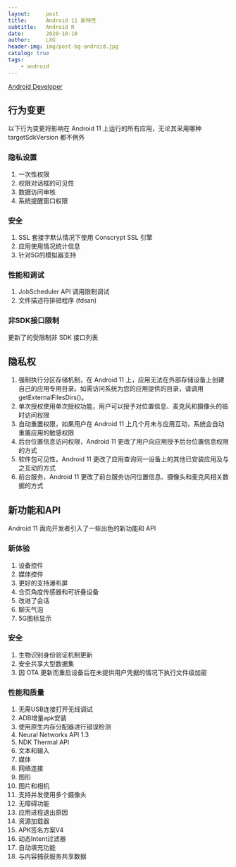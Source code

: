 ```yaml
---
layout:     post
title:      Android 11 新特性
subtitle:   Android R
date:       2020-10-10
author:     LXG
header-img: img/post-bg-android.jpg
catalog: true
tags:
    - android
---
```


[Android Developer](https://developer.android.google.cn/)

## 行为变更

以下行为变更将影响在 Android 11 上运行的所有应用，无论其采用哪种 targetSdkVersion 都不例外

### 隐私设置

1. 一次性权限
2. 权限对话框的可见性
3. 数据访问审核
4. 系统提醒窗口权限

### 安全

1. SSL 套接字默认情况下使用 Conscrypt SSL 引擎
2. 应用使用情况统计信息
3. 针对5G的模拟器支持

### 性能和调试

1. JobScheduler API 调用限制调试
2. 文件描述符排错程序 (fdsan)

### 非SDK接口限制

更新了的受限制非 SDK 接口列表

## 隐私权

1. 强制执行分区存储机制，在 Android 11 上，应用无法在外部存储设备上创建自己的应用专用目录。如需访问系统为您的应用提供的目录，请调用 getExternalFilesDirs()。
2. 单次授权使用单次授权功能，用户可以授予对位置信息、麦克风和摄像头的临时访问权限
3. 自动重置权限，如果用户在 Android 11 上几个月未与应用互动，系统会自动重置应用的敏感权限
4. 后台位置信息访问权限，Android 11 更改了用户向应用授予后台位置信息权限的方式
5. 软件包可见性，Android 11 更改了应用查询同一设备上的其他已安装应用及与之互动的方式
6. 前台服务，Android 11 更改了前台服务访问位置信息、摄像头和麦克风相关数据的方式

## 新功能和API

Android 11 面向开发者引入了一些出色的新功能和 API

### 新体验

1. 设备控件
2. 媒体控件
3. 更好的支持瀑布屏
4. 合页角度传感器和可折叠设备
5. 改进了会话
6. 聊天气泡
7. 5G图标显示

### 安全

1. 生物识别身份验证机制更新
2. 安全共享大型数据集
3. 因 OTA 更新而重启设备后在未提供用户凭据的情况下执行文件级加密

### 性能和质量

1. 无需USB连接打开无线调试
2. ADB增量apk安装
3. 使用原生内存分配器进行错误检测
4. Neural Networks API 1.3
5. NDK Thermal API
6. 文本和输入
7. 媒体
8. 网络连接
9. 图形
10. 图片和相机
11. 支持并发使用多个摄像头
12. 无障碍功能
13. 应用进程退出原因
14. 资源加载器
15. APK签名方案V4
16. 动态Intent过滤器
17. 自动填充功能
18. 与内容捕获服务共享数据















